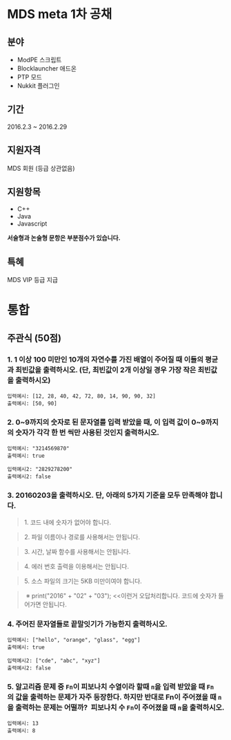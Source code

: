 # MDS meta 1차 공채

## 분야
* ModPE 스크립트
* Blocklauncher 애드온
* PTP 모드
* Nukkit 플러그인

## 기간
2016.2.3 ~ 2016.2.29

## 지원자격
MDS 회원 (등급 상관없음)

## 지원항목
* C++
* Java
* Javascript

**서술형과 논술형 문항은 부분점수가 있습니다.**

## 특혜
MDS VIP 등급 지급



# 통합
## 주관식 (50점)

### 1. 1 이상 100 미만인 10개의 자연수를 가진 배열이 주어질 때 이들의 평균과 최빈값을 출력하시오. (단, 최빈값이 2개 이상일 경우 가장 작은 최빈값을 출력하시오)
```
입력예시: [12, 28, 40, 42, 72, 80, 14, 90, 90, 32]
출력예시: [50, 90]
```

### 2. 0~9까지의 숫자로 된 문자열를 입력 받았을 때, 이 입력 값이 0~9까지의 숫자가 각각 한 번 씩만 사용된 것인지 출력하시오.
```
입력예시: "3214569870"
출력예시: true
```
```
입력예시2: "2829278200"
출력예시2: false
```

### 3. 20160203을 출력하시오. 단, 아래의 5가지 기준을 모두 만족해야 합니다.
> 1. 코드 내에 숫자가 없어야 합니다.

> 2. 파일 이름이나 경로를 사용해서는 안됩니다.

> 3. 시간, 날짜 함수를 사용해서는 안됩니다.

> 4. 에러 번호 출력을 이용해서는 안됩니다.

> 5. 소스 파일의 크기는 5KB 미만이여야 합니다. 

> ※ print("2016" + "02" + "03"); <<이런거 오답처리합니다. 코드에 숫자가 들어가면 안됩니다.

### 4. 주어진 문자열들로 끝말잇기가 가능한지 출력하시오.
```
입력예시: ["hello", "orange", "glass", "egg"]
출력예시: true
```
```
입력예시2: ["cde", "abc", "xyz"]
출력예시2: false
```

### 5. 알고리즘 문제 중 `Fn`이 피보나치 수열이라 할때 `n`을 입력 받았을 때 `Fn`의 값을 출력하는 문제가 자주 등장한다. 하지만 반대로 Fn이 주어졌을 때 `n`을 출력하는 문제는 어떨까?  피보나치 수 `Fn`이 주어졌을 때 `n`을 출력하시오.
```
입력예시: 13
출력예시: 8
```